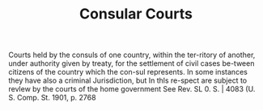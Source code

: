 ---
title: Consular Courts
letter: C
permalink: "/definitions/bld-consular-courts.html"
body: Courts held by the consuls of one country, within the ter-ritory of another,
  under authority given by treaty, for the settlement of civil cases be-tween citizens
  of the country which the con-sul represents. In some instances they have also a
  criminal Jurisdiction, but In thls re-spect are subject to revlew by the courts
  of the home government See Rev. SL 0. S. | 4083 (U. S. Comp. St. 1901, p. 2768
published_at: '2018-07-07'
source: Black's Law Dictionary 2nd Ed (1910)
layout: post
---
